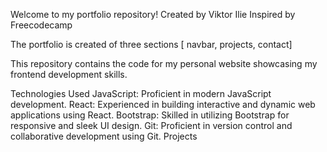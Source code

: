 Welcome to my portfolio repository! 
Created by Viktor Ilie Inspired by Freecodecamp

The portfolio is created of three sections [ navbar, projects, contact]

This repository contains the code for my personal website showcasing my frontend development skills.

Technologies Used
JavaScript: Proficient in modern JavaScript development.
React: Experienced in building interactive and dynamic web applications using React.
Bootstrap: Skilled in utilizing Bootstrap for responsive and sleek UI design.
Git: Proficient in version control and collaborative development using Git.
Projects
